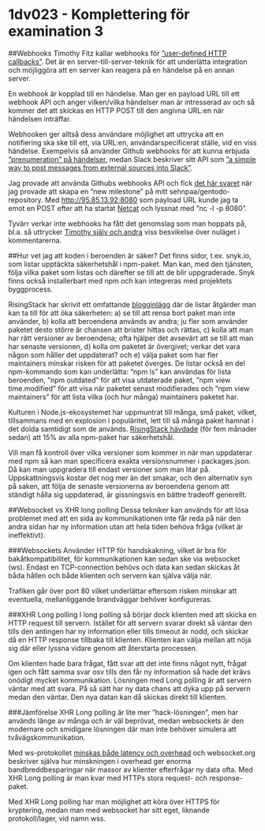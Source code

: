 # 1dv023 - Komplettering för examination 3
##Webhooks
Timothy Fitz kallar webhooks för [”user-defined HTTP callbacks”](http://timothyfitz.com/2009/02/09/what-webhooks-are-and-why-you-should-care/). Det är en server-till-server-teknik för att underlätta integration och möjliggöra att en server kan reagera på en händelse på en annan server.

En webhook är kopplad till en händelse. Man ger en payload URL till ett webhook API och anger vilken/vilka händelser man är intresserad av och så kommer det att skickas en HTTP POST till den angivna URL:en när händelsen inträffar.

Webhooken ger alltså dess användare möjlighet att uttrycka att en notifiering ska ske till ett, via URL:en, användarspecificerat ställe, vid en viss händelse. Exempelvis så använder Github webhooks för att kunna erbjuda [”prenumeration” på händelser](https://developer.github.com/webhooks/), medan Slack beskriver sitt API som [”a simple way to post messages from external sources into Slack”](https://api.slack.com/incoming-webhooks).

Jag provade att använda Githubs webhooks API och fick [det här svaret](https://gist.github.com/sehnpaa/24fab661d9049d7619dffd4ab0f72aa0) när jag provade att skapa en ”new milestone” på mitt sehnpaa/gentodo-repository. Med http://95.85.13.92:8080 som payload URL kunde jag ta emot en POST efter att ha startat [Netcat](https://en.wikipedia.org/wiki/Netcat) och lyssnat med ”nc -l -p 8080”.

Tyvärr verkar inte webhooks ha fått det genomslag som man hoppats på, bl.a. så uttrycker [Timothy själv och andra](http://timothyfitz.com/2009/02/09/what-webhooks-are-and-why-you-should-care/) viss besvikelse över nuläget i kommentarerna.

##Hur vet jag att koden i beroenden är säker?
Det finns sidor, t.ex. snyk.io, som listar upptäckta säkerhetshål i npm-paket. Man kan, med den tjänsten, följa vilka paket som listas och därefter se till att de blir uppgraderade. Snyk finns också installerbart med npm och kan integreras med projektets byggprocess.

RisingStack har skrivit ett omfattande [blogginlägg](https://snyk.io/vuln/) där de listar åtgärder man kan ta till för att öka säkerheten: a) se till att rensa bort paket man inte använder, b) kolla att beroendena används av andra; ju fler som använder paketet desto större är chansen att brister hittas och rättas, c) kolla att man har rätt versioner av beroendena; ofta hjälper det avsevärt att se till att man har senaste versionen, d)  kolla om paketet är övergivet; verkar det vara någon som håller det uppdaterat? och e) välja paket som har fler maintainers minskar risken för att paketet överges. De listar också en del npm-kommando som kan underlätta: ”npm ls” kan användas för lista beroenden, ”npm outdated” för att visa utdaterade paket, ”npm view <package> time.modified” för att visa när paketet senast modifierades och ”npm view <pkg> maintainers” för att lista vilka (och hur många) maintainers paketet har.

Kulturen i Node.js-ekosystemet har uppmuntrat till många, små paket, vilket, tillsammans med en explosion i populäritet, lett till så många paket hamnat i det dolda samtidigt som de används. [RisingStack hävdade](https://blog.risingstack.com/controlling-node-js-security-risk-npm-dependencies/) (för fem månader sedan) att 15% av alla npm-paket har säkerhetshål.

Vill man få kontroll över vilka versioner som kommer in när man uppdaterar med npm så kan man specificera exakta versionsnummer i packages.json. Då kan man uppgradera till endast versioner som man litar på. Uppskattningsvis kostar det nog mer än det smakar, och den alternativ syn på saken, att följa de senaste versionerna av beroendena genom att ständigt hålla sig uppdaterad, är gissningsvis en bättre tradeoff generellt.

##Websocket vs XHR long polling
Dessa tekniker kan används för att lösa problemet med att en sida av kommunikationen inte får reda på när den andra sidan har ny information utan att hela tiden behöva fråga (vilket är ineffektivt).

###Websockets
Använder HTTP för handskakning, vilket är bra för bakåtkompatibilitet, för kommunikationen kan sedan ske via websocket (ws). Endast en TCP-connection behövs och data kan sedan skickas åt båda hållen och både klienten och servern kan själva välja när.

Trafiken går över port 80 vilket underlättar eftersom risken minskar att eventuella, mellanliggande brandväggar behöver konfigureras.

###XHR Long polling
I long polling så börjar dock klienten med att skicka en HTTP request till servern. Istället för att servern svarar direkt så väntar den tills den antingen har ny information eller tills timeout är nodd, och skickar då en HTTP response tillbaka till klienten. Klienten kan välja mellan att nöja sig där eller lyssna vidare genom att återstarta processen.

Om klienten hade bara frågat, fått svar att det inte finns något nytt, frågat igen och fått samma svar osv tills den får ny information så hade det krävs onödigt mycket kommunikation. Lösningen med Long polling är att servern väntar med att svara. På så sätt har ny data chans att dyka upp på servern  medan den väntar. Den nya datan kan då skickas direkt till klienten.

###Jämförelse
XHR Long polling är lite mer ”hack-lösningen”, men har används länge av många och är väl beprövat, medan websockets är den modernare och smidigare lösningen där man inte behöver simulera att tvåvägskommunikation.

Med ws-protokollet [minskas både latency och overhead](http://websocket.org/quantum.html) och websocket.org beskriver själva hur minskningen i overhead ger enorma bandbreddbesparingar när massor av klienter efterfrågar ny data ofta. Med XHR Long polling är man kvar med HTTPs stora request- och response-paket.

Med XHR Long polling har man möjlighet att köra över HTTPS för kryptering, medan man med websocket har sitt eget, liknande protokoll/lager, vid namn wss.
